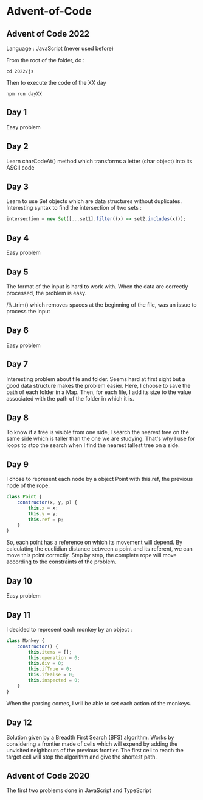 # Advent-of-Code

## Advent of Code 2022

Language : JavaScript (never used before)

From the root of the folder, do :

```
cd 2022/js
```

Then to execute the code of the XX day

```
npm run dayXX
```

## Day 1

Easy problem

## Day 2

Learn charCodeAt() method which transforms a letter (char object) into its ASCII code

## Day 3

Learn to use Set objects which are data structures without duplicates.
Interesting syntax to find the intersection of two sets :

```js
intersection = new Set([...set1].filter((x) => set2.includes(x)));
```

## Day 4

Easy problem

## Day 5

The format of the input is hard to work with. When the data are correctly processed, the problem is easy.

/!\ .trim() which removes spaces at the beginning of the file, was an issue to process the input

## Day 6

Easy problem

## Day 7 

Interesting problem about file and folder. Seems hard at first sight but a good data structure makes the problem easier.
Here, I choose to save the path of each folder in a Map. Then, for each file, I add its size to the value associated with the path of the folder in which it is.

## Day 8

To know if a tree is visible from one side, I search the nearest tree on the same side which is taller than the one we are studying. That's why I use for loops to stop the search when I find the nearest tallest tree on a side.

## Day 9

I chose to represent each node by a object Point with this.ref, the previous node of the rope.
```js
class Point {
    constructor(x, y, p) {
        this.x = x;
        this.y = y;
        this.ref = p;
    }
}
```
So, each point has a reference on which its movement will depend. By calculating the euclidian distance between a point and its referent, we can move this point correctly. Step by step, the complete rope will move according to the constraints of the problem.

## Day 10

Easy problem

## Day 11

I decided to represent each monkey by an object :

```js
class Monkey {
    constructor() {
        this.items = [];
        this.operation = 0;
        this.div = 0;
        this.ifTrue = 0;
        this.ifFalse = 0;
        this.inspected = 0;
    }
}
```
When the parsing comes, I will be able to set each action of the monkeys.

## Day 12

Solution given by a Breadth First Search (BFS) algorithm. Works by considering a frontier made of cells which will expend by adding the unvisited neighbours of the previous frontier. The first cell to reach the target cell will stop the algorithm and give the shortest path.

## Advent of Code 2020

The first two problems done in JavaScript and TypeScript
